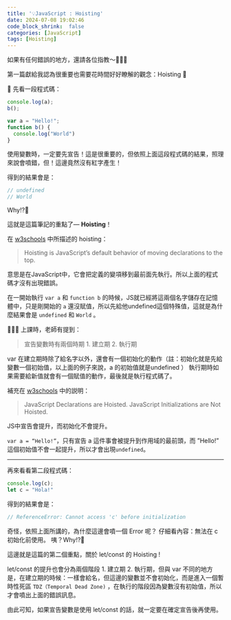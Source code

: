 ```yaml
---
title: '💡JavaScript : Hoisting'
date: 2024-07-08 19:02:46
code_block_shrink:  false
categories: [JavaScript]
tags: [Hoisting]
---
```


如果有任何錯誤的地方，還請各位指教～🥺🙏🏼

第一篇獻給我認為很重要也需要花時間好好瞭解的觀念：Hoisting 🤯

 <!-- more -->

👀 先看一段程式碼：
```javascript
console.log(a);
b();

var a = "Hello!"; 
function b() {
  console.log("World")
}
```

使用變數時，一定要先宣告！這是很重要的，但依照上面這段程式碼的結果，照理來說會噴錯，但！這邊竟然沒有紅字產生！

得到的結果會是：
```javascript
// undefined
// World
```

Why!?🧐

這就是這篇筆記的重點了— **Hoisting**！

在 [w3schools](https://www.w3schools.com/js/js_hoisting.asp) 中所描述的 hoisting：
> Hoisting is JavaScript’s default behavior of moving declarations to the top.

意思是在JavaScript中，它會把定義的變項移到最前面先執行。所以上面的程式碼才沒有出現錯誤。

在一開始執行 `var a` 和 `function b` 的時候，JS就已經將這兩個名字儲存在記憶體中，只是剛開始的 `a` 還沒賦值，所以先給他undefined這個特殊值，這就是為什麼結果會是 `undefined` 和 `World` 。

🧑🏻‍🏫 上課時，老師有提到：
> 宣告變數時有兩個時期 1. 建立期 2. 執行期

var 在建立期時除了給名字以外，還會有一個初始化的動作（註：初始化就是先給變數一個初始值，以上面的例子來說，a 的初始值就是undefined ）
執行期時如果需要給新值就會有一個賦值的動作，最後就是執行程式碼了。

補充在 [w3schools](https://www.w3schools.com/js/js_hoisting.asp) 中的説明：

>JavaScript Declarations are Hoisted.
JavaScript Initializations are Not Hoisted.

JS中宣告會提升，而初始化不會提升。

`var a = “Hello!”`，只有宣告 a 這件事會被提升到作用域的最前頭，而 ”Hello!” 這個初始值不會一起提升，所以才會出現`undefined`。

---

再來看看第二段程式碼：
```javascript
console.log(c);
let c = "Hola!"
```

得到的結果會是：

```javascript
// ReferenceError: Cannot access 'c' before initialization
```

奇怪，依照上面所講的，為什麼這邊會噴一個 Error 呢？
仔細看內容：無法在 c 初始化前使用。
咦？Why!?🤨

這邊就是這篇的第二個重點，關於 let/const 的 Hoisting !

let/const 的提升也會分為兩個階段 1. 建立期 2. 執行期，但與 var 不同的地方是，在建立期的時候：一樣會給名，但這邊的變數並不會初始化，而是進入一個暫時性死區 `TDZ（Temporal Dead Zone)` ，在執行的階段因為變數沒有初始值，所以才會噴出上面的錯誤訊息。

由此可知，如果宣告變數是使用 let/const 的話，就一定要在確定宣告後再使用。
